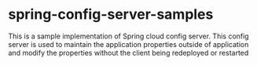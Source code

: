 # spring-config-server-samples

This is a sample implementation of Spring cloud config server.
This config server is used to maintain the application properties outside of application and modify the properties without the client being redeployed or restarted
